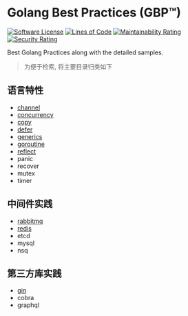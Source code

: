 # Golang Best Practices (GBP™)  

[![Software License](https://img.shields.io/badge/License-MIT-orange.svg?style=flat-square)](https://github.com/researchlab/gbp/blob/master/LICENSE.md) [![Lines of Code](https://sonarcloud.io/api/project_badges/measure?project=researchlab_gbp&metric=ncloc)](https://sonarcloud.io/dashboard?id=researchlab_gbp) [![Maintainability Rating](https://sonarcloud.io/api/project_badges/measure?project=researchlab_gbp&metric=sqale_rating)](https://sonarcloud.io/dashboard?id=researchlab_gbp) [![Security Rating](https://sonarcloud.io/api/project_badges/measure?project=researchlab_gbp&metric=security_rating)](https://sonarcloud.io/dashboard?id=researchlab_gbp)

Best Golang Practices along with the detailed samples.

> 为便于检索, 将主要目录归类如下

## 语言特性

- [channel](channel/README.md)
- [concurrency](concurrency-patterns/README.md)
- [copy](copy/README.md)
- [defer](defer/README.md)
- [generics](generics/README.md)
- [goroutine](goroutine/README.md)
- [reflect](reflectlab/README.md)
- panic
- recover
- mutex
- timer 


## 中间件实践

- [rabbitmq](rabbitmq/README.md)
- [redis](redis/README.md)
- etcd
- mysql
- nsq

## 第三方库实践

- [gin](gin/README.md)
- cobra
- graphql

